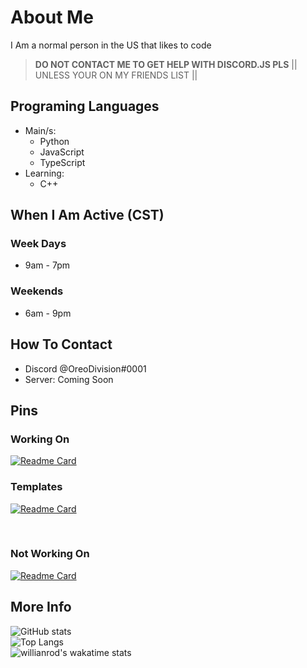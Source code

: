 # About Me
I Am a normal person in the US that likes to code

> **DO NOT CONTACT ME TO GET HELP WITH DISCORD.JS PLS** || UNLESS YOUR ON MY FRIENDS LIST ||

## Programing Languages
* Main/s:
  * Python
  * JavaScript
   * TypeScript
* Learning:
  * C++

## When I Am Active (CST)

### Week Days
* 9am - 7pm

### Weekends
* 6am - 9pm

## How To Contact
* Discord @OreoDivision#0001
* Server: Coming Soon

## Pins
### Working On

[![Readme Card](https://github-readme-stats.vercel.app/api/pin/?username=OreoDivision&repo=chat-house&theme=dark&show_owner=true)](https://github.com/OreoDivision/chat-house)
<br>

### Templates

[![Readme Card](https://github-readme-stats.vercel.app/api/pin/?username=OreoDivision&repo=python-bot-template&theme=dark&show_owner=true)](https://github.com/OreoDivision/python-bot-template)

<br>

### Not Working On

[![Readme Card](https://github-readme-stats.vercel.app/api/pin/?username=OreoDivision&repo=wyvern&theme=dark&show_owner=true)](https://github.com/OreoDivision/wyvern)

## More Info
![GitHub stats](https://github-readme-stats.vercel.app/api?username=OreoDivision&show_icons=true&theme=dark)
<br>
![Top Langs](https://github-readme-stats.vercel.app/api/top-langs/?username=OreoDivision&theme=dark&hide=EJS,Shell)
<br>
![willianrod's wakatime stats](https://github-readme-stats.vercel.app/api/wakatime?username=OreoDivision&theme=dark)
